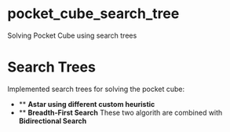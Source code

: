 # pocket_cube_search_tree
Solving Pocket Cube using search trees

# Search Trees
Implemented search trees for solving the pocket cube:
* ** **Astar using different custom heuristic**
* ** **Breadth-First Search**
These two algorith are combined with **Bidirectional Search**
